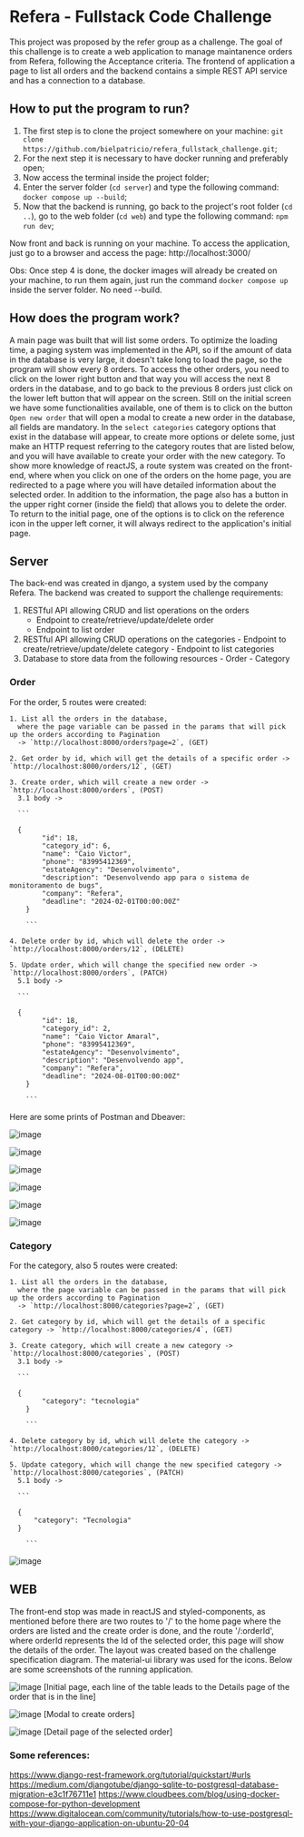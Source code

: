 # Refera - Fullstack Code Challenge

This project was proposed by the refer group as a challenge. The goal of this challenge is to create a web application to manage maintanence orders from Refera, following the Acceptance criteria. The frontend of application a page to list all orders and the backend contains a simple REST API service and has a connection to a database.

## How to put the program to run?
  1. The first step is to clone the project somewhere on your machine: `git clone https://github.com/bielpatricio/refera_fullstack_challenge.git`;
  2. For the next step it is necessary to have docker running and preferably open;
  3. Now access the terminal inside the project folder;
  4. Enter the server folder (`cd server`) and type the following command: `docker compose up --build`;
  5. Now that the backend is running, go back to the project's root folder (`cd ..`), go to the web folder (`cd web`) and type the following command: `npm run dev`;
  
  Now front and back is running on your machine.
  To access the application, just go to a browser and access the page: http://localhost:3000/
  
  Obs: Once step 4 is done, the docker images will already be created on your machine, to run them again, just run the command `docker compose up` inside the server folder. No need --build.

## How does the program work?
  A main page was built that will list some orders. To optimize the loading time, a paging system was implemented in the API, so if the amount of data in the database is very large, it doesn't take long to load the page, so the program will show every 8 orders. To access the other orders, you need to click on the lower right button and that way you will access the next 8 orders in the database, and to go back to the previous 8 orders just click on the lower left button that will appear on the screen.
  Still on the initial screen we have some functionalities available, one of them is to click on the button `Open new order` that will open a modal to create a new order in the database, all fields are mandatory. In the `select categories` category options that exist in the database will appear, to create more options or delete some, just make an HTTP request referring to the category routes that are listed below, and you will have available to create your order with the new category.
  To show more knowledge of reactJS, a route system was created on the front-end, where when you click on one of the orders on the home page, you are redirected to a page where you will have detailed information about the selected order. In addition to the information, the page also has a button in the upper right corner (inside the field) that allows you to delete the order. To return to the initial page, one of the options is to click on the reference icon in the upper left corner, it will always redirect to the application's initial page.
  
## Server
  The back-end was created in django, a system used by the company Refera. The backend was created to support the challenge requirements:
  
  1. RESTful API allowing CRUD and list operations on the orders
     - Endpoint to create/retrieve/update/delete order
     - Endpoint to list order
  2. RESTful API allowing CRUD operations on the categories
    - Endpoint to create/retrieve/update/delete category
    - Endpoint to list categories
  3. Database to store data from the following resources
    - Order
    - Category
   
  ### Order
   For the order, 5 routes were created:
   
    1. List all the orders in the database, 
      where the page variable can be passed in the params that will pick up the orders according to Pagination
      -> `http://localhost:8000/orders?page=2`, (GET)
    
    2. Get order by id, which will get the details of a specific order -> `http://localhost:8000/orders/12`, (GET)
    
    3. Create order, which will create a new order -> `http://localhost:8000/orders`, (POST)
      3.1 body ->
      
      ```
      
      {
            "id": 18,
            "category_id": 6,
            "name": "Caio Victor",
            "phone": "83995412369",
            "estateAgency": "Desenvolvimento",
            "description": "Desenvolvendo app para o sistema de monitoramento de bugs",
            "company": "Refera",
            "deadline": "2024-02-01T00:00:00Z"
        }
        
        ```
  
    4. Delete order by id, which will delete the order -> `http://localhost:8000/orders/12`, (DELETE)
    
    5. Update order, which will change the specified new order -> `http://localhost:8000/orders`, (PATCH)
      5.1 body ->
      
      ```
      
      {
            "id": 18,
            "category_id": 2,
            "name": "Caio Victor Amaral",
            "phone": "83995412369",
            "estateAgency": "Desenvolvimento",
            "description": "Desenvolvendo app",
            "company": "Refera",
            "deadline": "2024-08-01T00:00:00Z"
        }
        
        ```
        
Here are some prints of Postman and Dbeaver:

![image](https://user-images.githubusercontent.com/32223762/209233945-9875c2b9-885d-4c67-ba7e-dfe848a20895.png)

![image](https://user-images.githubusercontent.com/32223762/209234082-ba1e11b3-0ac0-44d1-8726-2c14d9269426.png)

![image](https://user-images.githubusercontent.com/32223762/209234345-61719fd4-a7a4-4caf-8893-4eb314284510.png)

![image](https://user-images.githubusercontent.com/32223762/209234668-293ac1d4-4c51-45e7-a37d-9cea46f986c4.png)

![image](https://user-images.githubusercontent.com/32223762/209234729-0f3540ba-81a8-499a-afd0-30f1aa5e4f0f.png)

![image](https://user-images.githubusercontent.com/32223762/209234896-5a323c28-b71d-4de5-bac1-78ae892fa1df.png)


### Category
   For the category, also 5 routes were created:
   
    1. List all the orders in the database, 
      where the page variable can be passed in the params that will pick up the orders according to Pagination 
      -> `http://localhost:8000/categories?page=2`, (GET)
    
    2. Get category by id, which will get the details of a specific category -> `http://localhost:8000/categories/4`, (GET)
    
    3. Create category, which will create a new category -> `http://localhost:8000/categories`, (POST)
      3.1 body ->
      
      ```
      
      {
            "category": "tecnologia"
        }
        
        ```
  
    4. Delete category by id, which will delete the category -> `http://localhost:8000/categories/12`, (DELETE)
    
    5. Update category, which will change the new specified category -> `http://localhost:8000/categories`, (PATCH)
      5.1 body ->
      
      ```
      
      {
          "category": "Tecnologia"
      }
        
        ```    

![image](https://user-images.githubusercontent.com/32223762/209234781-3719b338-e812-4a68-ad84-19b08983b854.png)





## WEB
  The front-end stop was made in reactJS and styled-components, as mentioned before there are two routes to '/' to the home page where the orders are listed and the create order is done, and the route '/:orderId', where orderId represents the Id of the selected order, this page will show the details of the order. The layout was created based on the challenge specification diagram. The material-ui library was used for the icons. Below are some screenshots of the running application.
  
 ![image](https://user-images.githubusercontent.com/32223762/209229915-46474269-3ec8-42ac-a2bf-f0e09c737671.png)
  [Initial page, each line of the table leads to the Details page of the order that is in the line]
  
![image](https://user-images.githubusercontent.com/32223762/209229361-d2e3d66c-0141-4c5c-ba44-5c3bce83e6c4.png)
 [Modal to create orders]

![image](https://user-images.githubusercontent.com/32223762/209229744-43f13e6f-61ef-4bfa-904b-b1b00775d81e.png)
[Detail page of the selected order]



### Some references:
https://www.django-rest-framework.org/tutorial/quickstart/#urls
https://medium.com/djangotube/django-sqlite-to-postgresql-database-migration-e3c1f76711e1
https://www.cloudbees.com/blog/using-docker-compose-for-python-development
https://www.digitalocean.com/community/tutorials/how-to-use-postgresql-with-your-django-application-on-ubuntu-20-04
